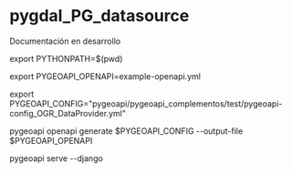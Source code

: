 # pygdal_PG_datasource

Documentación en desarrollo


export PYTHONPATH=$(pwd)

export PYGEOAPI_OPENAPI=example-openapi.yml

export PYGEOAPI_CONFIG="pygeoapi/pygeoapi_complementos/test/pygeoapi-config_OGR_DataProvider.yml"

pygeoapi openapi generate $PYGEOAPI_CONFIG --output-file $PYGEOAPI_OPENAPI

pygeoapi serve --django

